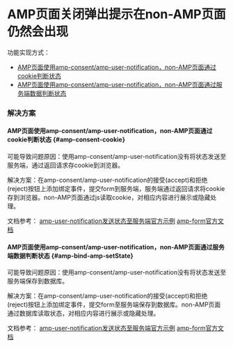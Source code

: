# AMP页面关闭弹出提示在non-AMP页面仍然会出现

功能实现方式：
* [AMP页面使用amp-consent/amp-user-notification，non-AMP页面通过cookie判断状态](#amp-consent-cookie)
* [AMP页面使用amp-consent/amp-user-notification，non-AMP页面通过服务端数据判断状态](#amp-consent-server)

### 解决方案

#### AMP页面使用amp-consent/amp-user-notification，non-AMP页面通过cookie判断状态 {#amp-consent-cookie}

可能导致问题原因：使用amp-consent/amp-user-notification没有将状态发送至服务端，通过返回请求存cookie到浏览器。

解决方案：在amp-consent/amp-user-notification的接受(accept)和拒绝(reject)按钮上添加绑定事件，提交form到服务端，服务端通过返回请求将cookie存到浏览器。non-AMP页面通过js读取cookie，对相应内容进行展示或隐藏处理。

文档参考：
[amp-user-notification发送状态至服务端官方示例](https://ampbyexample.com/components/amp-user-notification/#advanced-usage-with-a-server-endpoint)
[amp-form官方文档](https://www.ampproject.org/docs/reference/components/amp-form)



#### AMP页面使用amp-consent/amp-user-notification，non-AMP页面通过服务端数据判断状态 {#amp-bind-amp-setState}

可能导致问题原因：使用amp-consent/amp-user-notification没有将状态发送至服务端保存到数据库。

解决方案：在amp-consent/amp-user-notification的接受(accept)和拒绝(reject)按钮上添加绑定事件，提交form至服务端保存到数据库。non-AMP页面通过数据库读取状态，对相应内容进行展示或隐藏处理。

文档参考：
[amp-user-notification发送状态至服务端官方示例](https://ampbyexample.com/components/amp-user-notification/#advanced-usage-with-a-server-endpoint)
[amp-form官方文档](https://www.ampproject.org/docs/reference/components/amp-form)